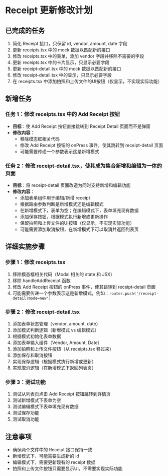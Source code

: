 # Receipt 更新修改计划

## 已完成的任务
1. 简化 Receipt 接口，只保留 id, vendor, amount, date 字段
2. 更新 receipts.tsx 中的 mock 数据以匹配新的接口
3. 修改 receipts.tsx 中的表单，添加 vendor 字段并移除不需要的字段
4. 更新 receipts.tsx 中的卡片显示，只显示必要字段
5. 更新 receipt-detail.tsx 中的 mock 数据以匹配新的接口
6. 修改 receipt-detail.tsx 中的显示，只显示必要字段
7. 在 receipts.tsx 中添加拍照和上传文件的UI按钮（仅显示，不实现实际功能）

## 新增任务

### 任务 1：修改 receipts.tsx 中的 Add Receipt 按钮
- **目标**：使 Add Receipt 按钮直接跳转到 Receipt Detail 页面而不是弹窗
- **修改内容**：
  - 移除模态框相关代码
  - 修改 Add Receipt 按钮的 onPress 事件，使其跳转到 receipt-detail 页面
  - 可能需要传递一个参数表示这是新增模式

### 任务 2：修改 receipt-detail.tsx，使其成为集合新增和编辑为一体的页面
- **目标**：将 receipt-detail 页面改造为同时支持新增和编辑功能
- **修改内容**：
  - 添加表单组件用于编辑/新增 receipt
  - 根据路由参数判断是新增模式还是编辑模式
  - 在新增模式下，表单为空；在编辑模式下，表单填充现有数据
  - 添加保存按钮，根据模式执行新增或更新操作
  - 保留拍照和上传文件的UI按钮（仅显示，不实现实际功能）
  - 可能需要添加取消按钮，在新增模式下可以取消并返回列表页

## 详细实施步骤

### 步骤 1：修改 receipts.tsx
1. 移除模态框相关代码（Modal 相关的 state 和 JSX）
2. 移除 handleAddReceipt 函数
3. 修改 Add Receipt 按钮的 onPress 事件，使其跳转到 receipt-detail 页面
4. 可能需要传递一个参数表示这是新增模式，例如：`router.push('/receipt-detail?mode=new')`

### 步骤 2：修改 receipt-detail.tsx
1. 添加表单状态管理（vendor, amount, date）
2. 添加模式判断逻辑（新增模式 vs 编辑模式）
3. 根据模式初始化表单数据
4. 添加表单输入组件（Vendor, Amount, Date）
5. 添加拍照和上传文件按钮（从 receipts.tsx 移过来）
6. 添加保存和取消按钮
7. 实现保存逻辑（根据模式执行新增或更新）
8. 实现取消逻辑（在新增模式下返回列表页）

### 步骤 3：测试功能
1. 测试从列表页点击 Add Receipt 按钮跳转到详情页
2. 测试新增模式下表单为空
3. 测试编辑模式下表单填充现有数据
4. 测试保存功能
5. 测试取消功能

## 注意事项
- 确保两个文件中的 Receipt 接口保持一致
- 新增模式下，可能需要生成新的 id
- 编辑模式下，需要更新现有的 receipt 数据
- 拍照和上传文件按钮只需要显示UI，不需要实现实际功能